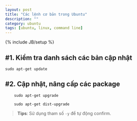 ```yaml
---
layout: post
title: "Các lệnh cơ bản trong Ubuntu"
description: ""
category: ubuntu
tags: [ubuntu, linux, command line]
---
```

{% include JB/setup %}

#1. Kiểm tra danh sách các bản cập nhật
---
~~~ shell
sudo apt-get update
~~~
#2. Cập nhật, nâng cấp các package
---
~~~ shell
    sudo apt-get upgrade
~~~
~~~ shell
    sudo apt-get dist-upgrade
~~~
> **Tips**: Sử dụng tham số `-y` để tự động confirm.
